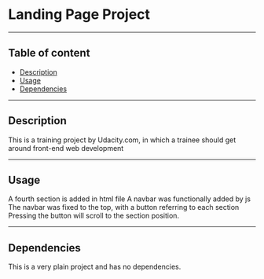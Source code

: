 # Landing Page Project
---
## Table of content
* [Description](#Description)
* [Usage](#Usage)
* [Dependencies](#Dependencies)
---
## Description
This is a training project by Udacity.com, in which a trainee should get around front-end web development

---
## Usage
A fourth section is added in html file
A navbar was functionally added by js
The navbar was fixed to the top, with a button referring to each section
Pressing the button will scroll to the section position.

---
## Dependencies
This is a very plain project and has no dependencies.